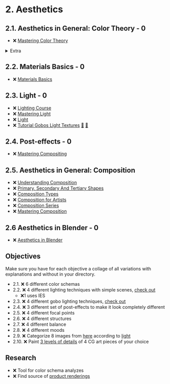 # 2. Aesthetics

## 2.1. Aesthetics in General: Color Theory - 0

- ❌ [Mastering Color Theory](https://www.youtube.com/playlist?list=PLeb33PCuqDdd0v89ujWyseb1K-biKEf9W)

<details>
  <summary>Extra</summary>
- ❌ <a href="https://www.youtube.com/playlist?list=PLH3tw9J9QyRoA9EfB7YPncAfg4kn5bW44">Graphic Design Workshop</a>
</details>

## 2.2. Materials Basics - 0

- ❌ [Materials Basics](https://www.youtube.com/playlist?list=PLeb33PCuqDddSobQytmavJWtgIzHXq_jR)

## 2.3. Light - 0

- ❌ [Lighting Course](https://www.youtube.com/playlist?list=PLjEaoINr3zgH9vCr47kSS5W8PEJBNIiwK)
- ❌ [Mastering Light](https://www.youtube.com/playlist?list=PLeb33PCuqDdfdbDKEShGuYL1PizRly7MW)
- ❌ [Light](https://www.youtube.com/playlist?list=PLeb33PCuqDddozP1vepPQ091sSWO37lGB)
- ❌ [Tutorial Gobos Light Textures](https://www.youtube.com/watch?v=Qh7tr4ohDGc)  [:movie_camera:](https://www.youtube.com/watch?v=Qh7tr4ohDGc) [🔽](https://blendermarket.com/products/gobos)

## 2.4. Post-effects - 0

- ❌ [Mastering Compositing](https://www.youtube.com/playlist?list=PLeb33PCuqDdefedNSn0mSwRiD004Mp1IQ)

## 2.5. Aesthetics in General: Composition

- ❌ [Understanding Composition](https://www.picturecorrect.com/the-ultimate-guide-to-understanding-composition/)
- ❌ [Primary, Secondary And Tertiary Shapes](https://web.archive.org/web/20201207145016/http://www.neilblevins.com/cg_education/primary_secondary_and_tertiary_shapes/primary_secondary_and_tertiary_shapes.htm)
- ❌ [Composition Types](https://digitaltutorials.tumblr.com/post/93875580694/this-article-was-written-by-phil-straub-back-in)
- ❌ [Composition for Artists](https://www.youtube.com/playlist?list=PLV2X3tgajVlHEWoxhxHBV5JyU7R80LT9R)
- ❌ [Composition Series](https://www.youtube.com/playlist?list=PLeb33PCuqDdeg8fCs1vjKCzEr6m1gzRq5)
- ❌ [Mastering Composition](https://www.youtube.com/playlist?list=PLeb33PCuqDdcG_bJmpAaCz9WJyh6eyUhw)

## 2.6 Aesthetics in Blender - 0

- ❌ [Aesthetics in Blender](https://www.youtube.com/playlist?list=PLeb33PCuqDdfheg6Uj4TAg3UDfvdCW10I)

## Objectives

Make sure you have for each objective a collage of all variations with explanations and without in your directory.

- 2.1. ❌ 6 different color schemas
- 2.2. ❌ 4 different lighting techniques with simple scenes, [check out](https://www.youtube.com/watch?v=y6WKm62mhIo)
  - ❌1 uses IES
- 2.3. ❌ 4 different gobo lighting techniques, [check out](https://www.youtube.com/watch?v=ElMM3u2MO5k)
- 2.4. ❌ 3 different set of post-effects to make it look completely different
- 2.5. ❌ 4 different focal points
- 2.6. ❌ 4 different structures
- 2.7. ❌ 4 different balance
- 2.8. ❌ 4 different moods
- 2.9. ❌ Categorize 8 images from [here](https://dylancolestudio.com/avatar-1) according to [light](https://www.youtube.com/watch?v=RG83v_oQ4DY)
- 2.10. ❌ Paint [3 levels of details](https://www.youtube.com/watch?v=qMH_J_vcoqE) of 4 CG art pieces of your choice

## Research

- ❌ Tool for color schema analyzes
- ❌ Find source of [product renderings](https://youtu.be/y6WKm62mhIo?t=64)
